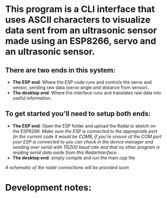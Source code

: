 # This program is a CLI interface that uses ASCII characters to visualize data sent from an ultrasonic sensor made using an ESP8266, servo and an ultrasonic sensor.

## There are two ends in this system: 

- **The ESP end**: Where the ESP code runs and controls the servo and sensor, sending raw data (servo angle and distance from sensor).
- **The desktop end**: Where the interface runs and translates raw data into useful information.

## To get started you'll need to setup both ends:

- **The ESP end**: Open the ESP folder and upload the Radar.io sketch on the ESP8266. *Make sure the ESP is connected to the appropriate port (in the current code it would be COM8, if you're unsure of the COM port your ESP is connected to you can check in the device manager and sending over serial with 115200 baud rate and that no other program is reading serial data aside from this RadarInterface.* 
- **The desktop end**: simply compile and run the main.cpp file

*A schematic of the radar connections will be provided soon*

# Development notes:
